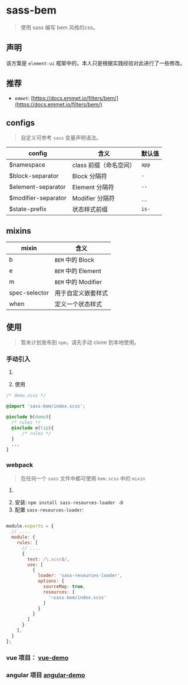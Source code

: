 # sass-bem

> 使用 sass 编写 bem 风格的css。

## 声明

该方案是 `element-ui` 框架中的，本人只是根据实践经验对此进行了一些修改。

## 推荐

+ `emmet`: [https://docs.emmet.io/filters/bem/](https://docs.emmet.io/filters/bem/)

## configs

> 自定义可参考 `sass` 变量声明语法。

| config              | 含义                   | 默认值 |
| ------------------- | ---------------------- | ------ |
| $namespace          | class 前缀（命名空间） | `app`  |
| $block-separator    | Block 分隔符           | `-`    |
| $element-separator  | Element 分隔符         | `--`   |
| $modifier-separator | Modifier 分隔符        | `__`   |
| $state-prefix       | 状态样式前缀           | `is-`  |


## mixins

| mixin         | 含义                |
| ------------- | ------------------- |
| b             | `BEM` 中的 Block    |
| e             | `BEM` 中的 Element  |
| m             | `BEM` 中的 Modifier |
| spec-selector | 用于自定义嵌套样式  |
| when          | 定义一个状态样式    |


## 使用

> 暂未计划发布到 `npm`，请先手动 clone 到本地使用。
### 手动引入

1. ~~~安装：`npm install sass-bem -D`~~~
2. 使用

```css
/* demo.scss */

@import 'sass-bem/index.scss';

@include b(demo){
  /* rules */
  @include e(tip){
      /* rules */
  }
  ...
}


```

### webpack

> 在任何一个 `sass` 文件中都可使用 `bem.scss` 中的 `mixin`

1. ~~~安装：`npm install sass-bem -D`~~~
2. 安装: `npm install sass-resources-loader -D`
3. 配置 `sass-resources-loader`:

```js

module.exports = {
  // ....
  module: {
    rules: [
      // ....
      {
        test: /\.scss$/,
        use: [
          {
            loader: 'sass-resources-loader',
            options: {
              sourceMap: true,
              resources: [
                '~sass-bem/index.scss'
              ]
            }
          }
        ]
      }
    ],
  }
};

```

### vue 项目： [vue-demo](./demos/vue-demo)

### angular 项目 [angular-demo](./demos/ng-demo)